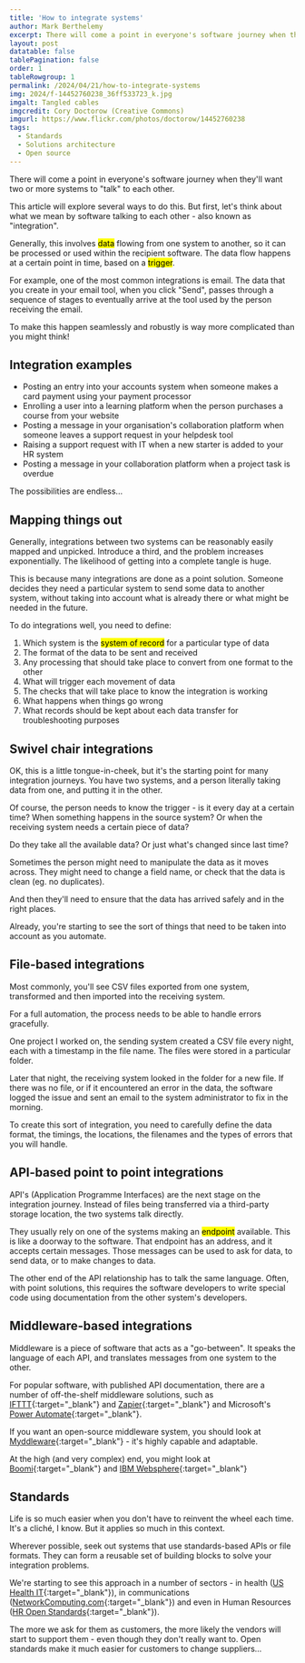 ```yaml
---
title: 'How to integrate systems'
author: Mark Berthelemy
excerpt: There will come a point in everyone's software journey when they'll want two or more systems to "talk" to each other. 
layout: post
datatable: false
tablePagination: false
order: 1
tableRowgroup: 1
permalink: /2024/04/21/how-to-integrate-systems
img: 2024/f-14452760238_36ff533723_k.jpg
imgalt: Tangled cables 
imgcredit: Cory Doctorow (Creative Commons)
imgurl: https://www.flickr.com/photos/doctorow/14452760238
tags:
  - Standards
  - Solutions architecture
  - Open source
---
```

There will come a point in everyone's software journey when they'll want two or more systems to "talk" to each other.

This article will explore several ways to do this. But first, let's think about what we mean by software talking to each other - also known as "integration".

Generally, this involves <mark>data</mark> flowing from one system to another, so it can be processed or used within the recipient software. The data flow happens at a certain point in time, based on a <mark>trigger</mark>.

For example, one of the most common integrations is email. The data that you create in your email tool, when you click "Send", passes through a sequence of stages to eventually arrive at the tool used by the person receiving the email.

To make this happen seamlessly and robustly is way more complicated than you might think!

## Integration examples

- Posting an entry into your accounts system when someone makes a card payment using your payment processor
- Enrolling a user into a learning platform when the person purchases a course from your website
- Posting a message in your organisation's collaboration platform when someone leaves a support request in your helpdesk tool
- Raising a support request with IT when a new starter is added to your HR system
- Posting a message in your collaboration platform when a project task is overdue

The possibilities are endless...

## Mapping things out

Generally, integrations between two systems can be reasonably easily mapped and unpicked. Introduce a third, and the problem increases exponentially. The likelihood of getting into a complete tangle is huge.

This is because many integrations are done as a point solution. Someone decides they need a particular system to send some data to another system, without taking into account what is already there or what might be needed in the future.

To do integrations well, you need to define:

1. Which system is the <mark>system of record</mark> for a particular type of data
2. The format of the data to be sent and received
3. Any processing that should take place to convert from one format to the other
4. What will trigger each movement of data
5. The checks that will take place to know the integration is working
6. What happens when things go wrong
7. What records should be kept about each data transfer for troubleshooting purposes

## Swivel chair integrations

OK, this is a little tongue-in-cheek, but it's the starting point for many integration journeys. You have two systems, and a person literally taking data from one, and putting it in the other.

Of course, the person needs to know the trigger - is it every day at a certain time? When something happens in the source system? Or when the receiving system needs a certain piece of data?

Do they take all the available data? Or just what's changed since last time?

Sometimes the person might need to manipulate the data as it moves across. They might need to change a field name, or check that the data is clean (eg. no duplicates).

And then they'll need to ensure that the data has arrived safely and in the right places.

Already, you're starting to see the sort of things that need to be taken into account as you automate.

## File-based integrations

Most commonly, you'll see CSV files exported from one system, transformed and then imported into the receiving system.

For a full automation, the process needs to be able to handle errors gracefully.

One project I worked on, the sending system created a CSV file every night, each with a timestamp in the file name. The files were stored in a particular folder.

Later that night, the receiving system looked in the folder for a new file. If there was no file, or if it encountered an error in the data, the software logged the issue and sent an email to the system administrator to fix in the morning.

To create this sort of integration, you need to carefully define the data format, the timings, the locations, the filenames and the types of errors that you will handle.

## API-based point to point integrations

API's (Application Programme Interfaces) are the next stage on the integration journey. Instead of files being transferred via a third-party storage location, the two systems talk directly.

They usually rely on one of the systems making an <mark>endpoint</mark> available. This is like a doorway to the software. That endpoint has an address, and it accepts certain messages. Those messages can be used to ask for data, to send data, or to make changes to data.

The other end of the API relationship has to talk the same language. Often, with point solutions, this requires the software developers to write special code using documentation from the other system's developers.

## Middleware-based integrations

Middleware is a piece of software that acts as a "go-between". It speaks the language of each API, and translates messages from one system to the other.

For popular software, with published API documentation, there are a number of off-the-shelf middleware solutions, such as [IFTTT](https://ifttt.com/){:target="_blank"} and [Zapier](https://zapier.com/){:target="_blank"} and Microsoft's [Power Automate](https://www.microsoft.com/en-us/power-platform/products/power-automate){:target="_blank"}.

If you want an open-source middleware system, you should look at [Myddleware](https://www.myddleware.com/){:target="_blank"} - it's highly capable and adaptable.

At the high (and very complex) end, you might look at [Boomi](https://boomi.com/platform/integration/){:target="_blank"} and [IBM Websphere](https://www.ibm.com/products/websphere-application-server){:target="_blank"}

## Standards

Life is so much easier when you don't have to reinvent the wheel each time. It's a clich&eacute;, I know. But it applies so much in this context.

Wherever possible, seek out systems that use standards-based APIs or file formats. They can form a reusable set of building blocks to solve your integration problems.

We're starting to see this approach in a number of sectors - in health ([US Health IT](https://www.healthit.gov/isa/understanding-emerging-api-based-standards){:target="_blank"}), in communications ([NetworkComputing.com](https://www.networkcomputing.com/networking/how-standards-based-apis-are-revolutionizing-communications-industry){:target="_blank"}) and even in Human Resources ([HR Open Standards](https://www.hropenstandards.org/){:target="_blank"}).

The more we ask for them as customers, the more likely the vendors will start to support them - even though they don't really want to. Open standards make it much easier for customers to change suppliers...